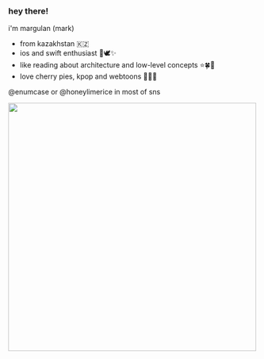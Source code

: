 ### hey there!

i'm margulan (mark)

- from kazakhstan 🇰🇿
- ios and swift enthusiast 🍎🕊✨
- like reading about architecture and low-level concepts ⭐️🍀🫧
- love cherry pies, kpop and webtoons 🥧💜🌱

@enumcase or @honeylimerice in most of sns

<img src="https://user-images.githubusercontent.com/28789564/217783299-977e4e33-0cf3-41ac-a354-dd308b39dc34.jpg" width="500">
